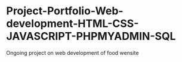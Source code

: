 # Project-Portfolio-Web-development-HTML-CSS-JAVASCRIPT-PHPMYADMIN-SQL
Ongoing project on web development of food wensite

